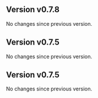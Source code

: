 
## Version v0.7.8
No changes since previous version.

## Version v0.7.5
No changes since previous version.

## Version v0.7.5
No changes since previous version.

